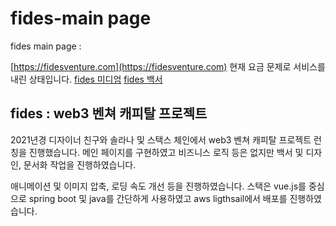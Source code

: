 # fides-main page
fides main page :

[https://fidesventure.com](https://fidesventure.com) 현재 요금 문제로 서비스를 내린 상태입니다.
[fides 미디엄](https://medium.com/@fidesmeta/12-development-of-new-project-fab8f08afed6)
[fides 백서](https://fidesmetaventure.gitbook.io/whitepaper/fides-meta-venture/idos-and-nft)

## fides : web3 벤쳐 캐피탈 프로젝트

2021년경 디자이너 친구와 솔라나 및 스택스 체인에서 web3 벤쳐 캐피탈 프로젝트 런칭을 진행했습니다.
메인 페이지를 구현하였고 비즈니스 로직 등은 없지만 백서 및 디자인, 문서화 작업을 진행하였습니다.

애니메이션 및 이미지 압축, 로딩 속도 개선 등을 진행하였습니다.
스택은 vue.js를 중심으로 spring boot 및 java를 간단하게 사용하였고 aws ligthsail에서 배포를 진행하였습니다.

